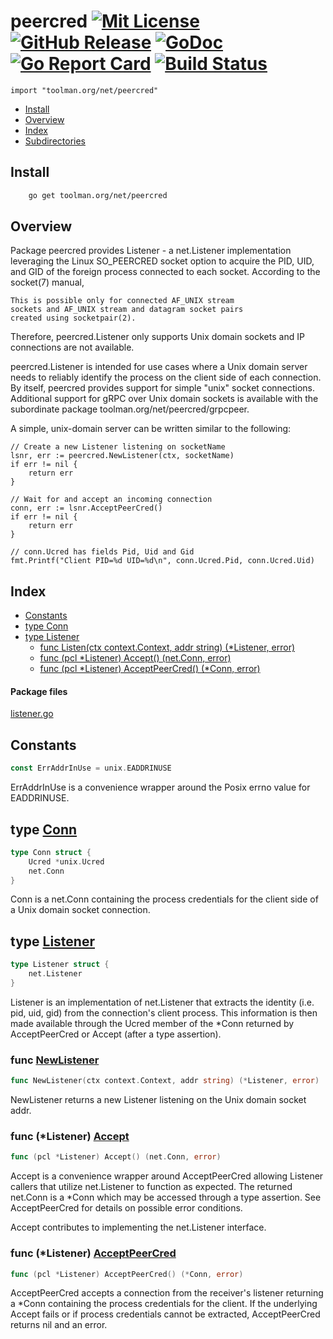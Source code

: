 
# peercred [![Mit License][mit-img]][mit] [![GitHub Release][release-img]][release] [![GoDoc][godoc-img]][godoc] [![Go Report Card][reportcard-img]][reportcard] [![Build Status][travis-img]][travis]

`import "toolman.org/net/peercred"`

* [Install](#pkg-install)
* [Overview](#pkg-overview)
* [Index](#pkg-index)
* [Subdirectories](#pkg-subdirectories)

## <a name="pkg-install">Install</a>

```sh
    go get toolman.org/net/peercred
```

## <a name="pkg-overview">Overview</a>
Package peercred provides Listener - a net.Listener implementation leveraging
the Linux SO_PEERCRED socket option to acquire the PID, UID, and GID of the
foreign process connected to each socket. According to the socket(7) manual,

    This is possible only for connected AF_UNIX stream
    sockets and AF_UNIX stream and datagram socket pairs
    created using socketpair(2).

Therefore, peercred.Listener only supports Unix domain sockets and IP
connections are not available.

peercred.Listener is intended for use cases where a Unix domain server needs
to reliably identify the process on the client side of each connection. By
itself, peercred provides support for simple "unix" socket connections.
Additional support for gRPC over Unix domain sockets is available with the
subordinate package toolman.org/net/peercred/grpcpeer.

A simple, unix-domain server can be written similar to the following:

	// Create a new Listener listening on socketName
	lsnr, err := peercred.NewListener(ctx, socketName)
	if err != nil {
	    return err
	}
	
	// Wait for and accept an incoming connection
	conn, err := lsnr.AcceptPeerCred()
	if err != nil {
	    return err
	}
	
	// conn.Ucred has fields Pid, Uid and Gid
	fmt.Printf("Client PID=%d UID=%d\n", conn.Ucred.Pid, conn.Ucred.Uid)


## <a name="pkg-index">Index</a>
* [Constants](#pkg-constants)
* [type Conn](#Conn)
* [type Listener](#Listener)
  * [func Listen(ctx context.Context, addr string) (*Listener, error)](#NewListener)
  * [func (pcl *Listener) Accept() (net.Conn, error)](#Listener.Accept)
  * [func (pcl *Listener) AcceptPeerCred() (*Conn, error)](#Listener.AcceptPeerCred)


#### <a name="pkg-files">Package files</a>
[listener.go](/src/toolman.org/net/peercred/listener.go) 


## <a name="pkg-constants">Constants</a>
``` go
const ErrAddrInUse = unix.EADDRINUSE
```
ErrAddrInUse is a convenience wrapper around the Posix errno value for
EADDRINUSE.


## <a name="Conn">type</a> [Conn](/src/target/listener.go?s=4734:4791#L138)
``` go
type Conn struct {
    Ucred *unix.Ucred
    net.Conn
}

```
Conn is a net.Conn containing the process credentials for the client
side of a Unix domain socket connection.


## <a name="Listener">type</a> [Listener](/src/target/listener.go?s=2919:2965#L71)
``` go
type Listener struct {
    net.Listener
}

```
Listener is an implementation of net.Listener that extracts
the identity (i.e. pid, uid, gid) from the connection's client process.
This information is then made available through the Ucred member of
the *Conn returned by AcceptPeerCred or Accept (after a type
assertion).


### <a name="NewListener">func</a> [NewListener](/src/target/listener.go?s=3047:3116#L76)
``` go
func NewListener(ctx context.Context, addr string) (*Listener, error)
```
NewListener returns a new Listener listening on the Unix domain socket addr.


### <a name="Listener.Accept">func</a> (\*Listener) [Accept](/src/target/listener.go?s=3657:3712#L93)
``` go
func (pcl *Listener) Accept() (net.Conn, error)
```
Accept is a convenience wrapper around AcceptPeerCred allowing
Listener callers that utilize net.Listener to function
as expected. The returned net.Conn is a *Conn which may
be accessed through a type assertion. See AcceptPeerCred for
details on possible error conditions.

Accept contributes to implementing the  net.Listener interface.


### <a name="Listener.AcceptPeerCred">func</a> (\*Listener) [AcceptPeerCred](/src/target/listener.go?s=4020:4088#L101)
``` go
func (pcl *Listener) AcceptPeerCred() (*Conn, error)
```
AcceptPeerCred accepts a connection from the receiver's listener
returning a *Conn containing the process credentials for
the client. If the underlying Accept fails or if process credentials
cannot be extracted, AcceptPeerCred returns nil and an error.


[mit-img]: http://img.shields.io/badge/License-MIT-c41e3a.svg
[mit]: https://github.com/tep/net-peercred/blob/master/LICENSE

[release-img]: https://img.shields.io/github/release/tep/net-peercred/all.svg
[release]: https://github.com/tep/net-peercred/releases

[godoc-img]: https://godoc.org/toolman.org/net/peercred?status.svg
[godoc]: https://godoc.org/toolman.org/net/peercred

[reportcard-img]: https://goreportcard.com/badge/toolman.org/net/peercred
[reportcard]: https://goreportcard.com/report/toolman.org/net/peercred

[travis-img]: https://travis-ci.org/toolmanorg/net-peercred.svg?branch=master
[travis]: https://travis-ci.org/toolmanorg/net-peercred

